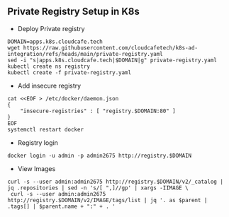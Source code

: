 ## Private Registry Setup in K8s

- Deploy Private registry

```
DOMAIN=apps.k8s.cloudcafe.tech
wget https://raw.githubusercontent.com/cloudcafetech/k8s-ad-integration/refs/heads/main/private-registry.yaml
sed -i "s|apps.k8s.cloudcafe.tech|$DOMAIN|g" private-registry.yaml
kubectl create ns registry
kubectl create -f private-registry.yaml
```

- Add insecure registry

```
cat <<EOF > /etc/docker/daemon.json
{
    "insecure-registries" : [ "registry.$DOMAIN:80" ]
}
EOF
systemctl restart docker
```

- Registry login

```
docker login -u admin -p admin2675 http://registry.$DOMAIN
```

- View Images

```
curl -s --user admin:admin2675 http://registry.$DOMAIN/v2/_catalog | jq .repositories | sed -n 's/[ ",]//gp' | xargs -IIMAGE \
 curl -s --user admin:admin2675 http://registry.$DOMAIN/v2/IMAGE/tags/list | jq '. as $parent | .tags[] | $parent.name + ":" + . '
```
